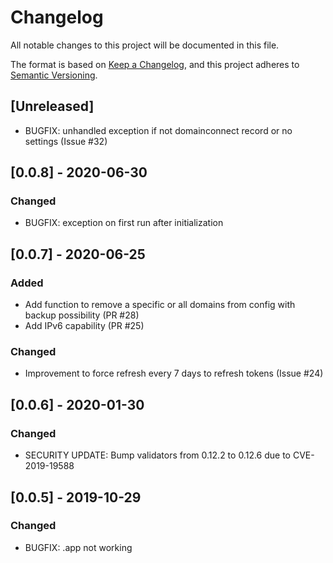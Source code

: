 # Changelog
All notable changes to this project will be documented in this file.

The format is based on [Keep a Changelog](https://keepachangelog.com/en/1.0.0/),
and this project adheres to [Semantic Versioning](https://semver.org/spec/v2.0.0.html).

## [Unreleased]
- BUGFIX: unhandled exception if not domainconnect record or no settings (Issue #32)

## [0.0.8] - 2020-06-30

### Changed
- BUGFIX: exception on first run after initialization 

## [0.0.7] - 2020-06-25

### Added
- Add function to remove a specific or all domains from config with backup possibility (PR #28)
- Add IPv6 capability (PR #25)

### Changed
- Improvement to force refresh every 7 days to refresh tokens (Issue #24)

## [0.0.6] - 2020-01-30

### Changed
- SECURITY UPDATE: Bump validators from 0.12.2 to 0.12.6 due to CVE-2019-19588

## [0.0.5] - 2019-10-29

### Changed
- BUGFIX: .app not working


